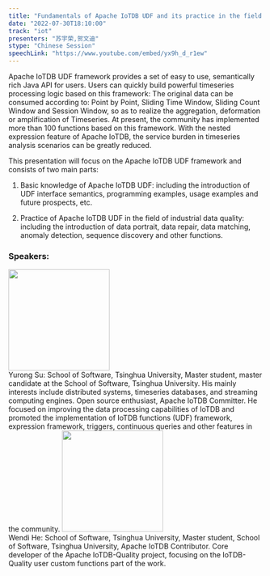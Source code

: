 ```yaml
---
title: "Fundamentals of Apache IoTDB UDF and its practice in the field of industrial data quality"
date: "2022-07-30T18:10:00"
track: "iot"
presenters: "苏宇荣,贺文迪"
stype: "Chinese Session"
speechLink: "https://www.youtube.com/embed/yx9h_d_r1ew"
---
```

Apache IoTDB UDF framework provides a set of easy to use, semantically rich Java API for users. Users can quickly build powerful timeseries processing logic based on this framework: The original data can be consumed according to: Point by Point, Sliding Time Window, Sliding Count Window and Session Window, so as to realize the aggregation, deformation or amplification of Timeseries. At present, the community has implemented more than 100 functions based on this framework. With the nested expression feature of Apache IoTDB, the service burden in timeseries analysis scenarios can be greatly reduced.

This presentation will focus on the Apache IoTDB UDF framework and consists of two main parts:

1. Basic knowledge of Apache IoTDB UDF: including the introduction of UDF interface semantics, programming examples, usage examples and future prospects, etc.

2. Practice of Apache IoTDB UDF in the field of industrial data quality: including the introduction of data portrait, data repair, data matching, anomaly detection, sequence discovery and other functions.

### Speakers: 

<img src="images/speaker/1172.png" width="200" />
<br>Yurong Su: School of Software, Tsinghua University, Master student, master candidate at the School of Software, Tsinghua University. His mainly interests include distributed systems, timeseries databases, and streaming computing engines. Open source enthusiast, Apache IoTDB Committer. He focused on improving the data processing capabilities of IoTDB and promoted the implementation of IoTDB functions (UDF) framework, expression framework, triggers, continuous queries and other features in the community.

<img src="images/speaker/1172_2.png" width="200" />
<br>Wendi He: School of Software, Tsinghua University, Master student, School of Software, Tsinghua University, Apache IoTDB Contributor. Core developer of the Apache IoTDB-Quality project, focusing on the IoTDB-Quality user custom functions part of the work.

 